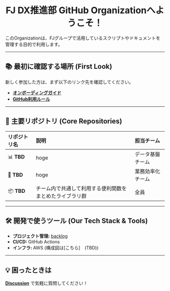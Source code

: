 <h1 align="center">FJ DX推進部 GitHub Organizationへようこそ！</h1>

このOrganizationは、FJグループで活用しているスクリプトやドキュメントを管理する目的で利用します。

---

## 📚 最初に確認する場所 (First Look)

新しく参加した方は、まず以下のリンク先を確認してください。

- **[オンボーディングガイド](https://github.com/FJ-main/onboarding)**
- **[GitHub利用ルール](https://github.com/FJ-main/guideline)**
---

## 🚀 主要リポジトリ (Core Repositories)

| リポジトリ名 | 説明 | 担当チーム |
| :--- | :--- | :--- |
| 📊 **TBD** | hoge | データ基盤チーム |
| 📝 **TBD** | hoge | 業務効率化チーム |
| 📦 **TBD** | チーム内で共通して利用する便利関数をまとめたライブラリ群 | 全員 |

---

## 🛠️ 開発で使うツール (Our Tech Stack & Tools)

- **プロジェクト管理:** [backlog](https://fj-dx.backlog.com/dashboard)
- **CI/CD:** GitHub Actions
- **インフラ:** AWS (構成図は[こちら]　(TBD))

---

## 💡 困ったときは

 **[Discussion](https://github.com/orgs/FJ-main/discussions)** で気軽に質問してください！
